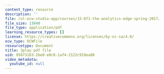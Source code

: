 ```yaml
---
content_type: resource
description: ''
file: /ol-ocw-studio-app/courses/15-071-the-analytics-edge-spring-2017/958731632be0e0c01af42122c918ea08_7QJyMB9qGQg.pdf
file_size: 13840
file_type: application/pdf
learning_resource_types: []
license: https://creativecommons.org/licenses/by-nc-sa/4.0/
ocw_type: OCWFile
resourcetype: Document
title: 3play pdf file
uid: 95873163-2be0-e0c0-1af4-2122c918ea08
video_metadata:
  youtube_id: null
---
```


